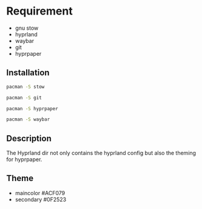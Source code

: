 # Requirement
- gnu stow
- hyprland
- waybar
- git
- hyprpaper

## Installation
```bash
pacman -S stow
```
```bash
pacman -S git
```
```bash
pacman -S hyprpaper
```
```bash
pacman -S waybar
```

## Description
The Hyprland dir not only contains the hyprland config but also the theming for hyprpaper.

## Theme

- maincolor #ACF079
- secondary #0F2523
